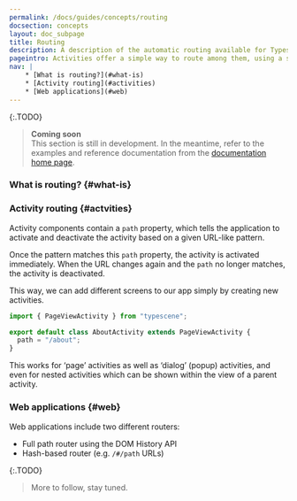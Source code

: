 ```yaml
---
permalink: /docs/guides/concepts/routing
docsection: concepts
layout: doc_subpage
title: Routing
description: A description of the automatic routing available for Typescene activities.
pageintro: Activities offer a simple way to route among them, using a single property that's available on all instances.
nav: |
    * [What is routing?](#what-is)
    * [Activity routing](#activities)
    * [Web applications](#web)
---
```


{:.TODO}
> **Coming soon** <br>
  This section is still in development. In the meantime, refer to the examples and reference documentation from the [documentation home page](/docs).

### What is routing? {#what-is}

### Activity routing {#actvities}

Activity components contain a `path` property, which tells the application to activate and deactivate the activity based on a given URL-like pattern.

Once the pattern matches this `path` property, the activity is activated immediately. When the URL changes again and the `path` no longer matches, the activity is deactivated.

This way, we can add different screens to our app simply by creating new activities.

```typescript
import { PageViewActivity } from "typescene";

export default class AboutActivity extends PageViewActivity {
  path = "/about";
}
```

This works for ‘page’ activities as well as ‘dialog’ (popup) activities, and even for nested activities which can be shown within the view of a parent activity.

### Web applications {#web}

Web applications include two different routers:

- Full path router using the DOM History API
- Hash-based router (e.g. `/#/path` URLs)

{:.TODO}
> More to follow, stay tuned.
